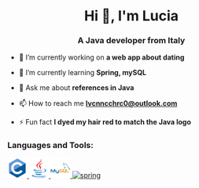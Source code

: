 <h1 align="center">Hi 👋, I'm Lucia</h1>
<h3 align="center">A Java developer from Italy</h3>

- 🔭 I’m currently working on **a web app about dating**

- 🌱 I’m currently learning **Spring, mySQL**

- 💬 Ask me about **references in Java**

- 📫 How to reach me **lvcnncchrc0@outlook.com**

- ⚡ Fun fact **I dyed my hair red to match the Java logo**

<h3 align="left">Languages and Tools:</h3>
<p align="left"> <a href="https://www.cprogramming.com/" target="_blank" rel="noreferrer"> <img src="https://raw.githubusercontent.com/devicons/devicon/master/icons/c/c-original.svg" alt="c" width="40" height="40"/> </a> <a href="https://www.java.com" target="_blank" rel="noreferrer"> <img src="https://raw.githubusercontent.com/devicons/devicon/master/icons/java/java-original.svg" alt="java" width="40" height="40"/> </a> <a href="https://www.mysql.com/" target="_blank" rel="noreferrer"> <img src="https://raw.githubusercontent.com/devicons/devicon/master/icons/mysql/mysql-original-wordmark.svg" alt="mysql" width="40" height="40"/> </a> <a href="https://spring.io/" target="_blank" rel="noreferrer"> <img src="https://www.vectorlogo.zone/logos/springio/springio-icon.svg" alt="spring" width="40" height="40"/> </a> </p>

